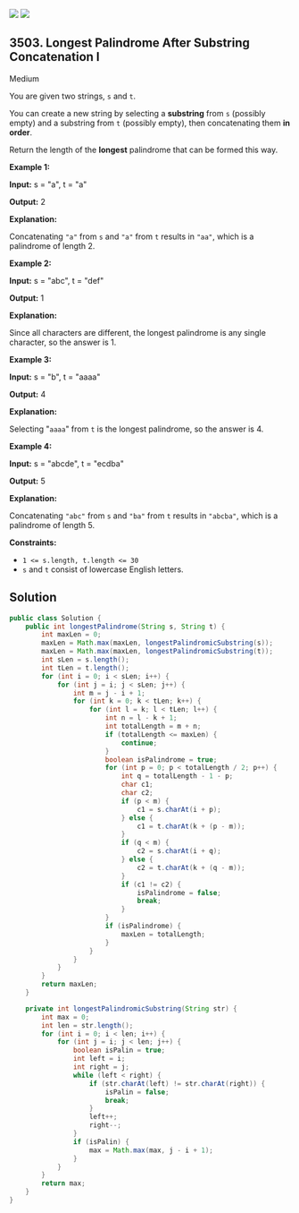[![](https://img.shields.io/github/stars/javadev/LeetCode-in-Java?label=Stars&style=flat-square)](https://github.com/javadev/LeetCode-in-Java)
[![](https://img.shields.io/github/forks/javadev/LeetCode-in-Java?label=Fork%20me%20on%20GitHub%20&style=flat-square)](https://github.com/javadev/LeetCode-in-Java/fork)

## 3503\. Longest Palindrome After Substring Concatenation I

Medium

You are given two strings, `s` and `t`.

You can create a new string by selecting a **substring** from `s` (possibly empty) and a substring from `t` (possibly empty), then concatenating them **in order**.

Return the length of the **longest** palindrome that can be formed this way.

**Example 1:**

**Input:** s = "a", t = "a"

**Output:** 2

**Explanation:**

Concatenating `"a"` from `s` and `"a"` from `t` results in `"aa"`, which is a palindrome of length 2.

**Example 2:**

**Input:** s = "abc", t = "def"

**Output:** 1

**Explanation:**

Since all characters are different, the longest palindrome is any single character, so the answer is 1.

**Example 3:**

**Input:** s = "b", t = "aaaa"

**Output:** 4

**Explanation:**

Selecting "`aaaa`" from `t` is the longest palindrome, so the answer is 4.

**Example 4:**

**Input:** s = "abcde", t = "ecdba"

**Output:** 5

**Explanation:**

Concatenating `"abc"` from `s` and `"ba"` from `t` results in `"abcba"`, which is a palindrome of length 5.

**Constraints:**

*   `1 <= s.length, t.length <= 30`
*   `s` and `t` consist of lowercase English letters.

## Solution

```java
public class Solution {
    public int longestPalindrome(String s, String t) {
        int maxLen = 0;
        maxLen = Math.max(maxLen, longestPalindromicSubstring(s));
        maxLen = Math.max(maxLen, longestPalindromicSubstring(t));
        int sLen = s.length();
        int tLen = t.length();
        for (int i = 0; i < sLen; i++) {
            for (int j = i; j < sLen; j++) {
                int m = j - i + 1;
                for (int k = 0; k < tLen; k++) {
                    for (int l = k; l < tLen; l++) {
                        int n = l - k + 1;
                        int totalLength = m + n;
                        if (totalLength <= maxLen) {
                            continue;
                        }
                        boolean isPalindrome = true;
                        for (int p = 0; p < totalLength / 2; p++) {
                            int q = totalLength - 1 - p;
                            char c1;
                            char c2;
                            if (p < m) {
                                c1 = s.charAt(i + p);
                            } else {
                                c1 = t.charAt(k + (p - m));
                            }
                            if (q < m) {
                                c2 = s.charAt(i + q);
                            } else {
                                c2 = t.charAt(k + (q - m));
                            }
                            if (c1 != c2) {
                                isPalindrome = false;
                                break;
                            }
                        }
                        if (isPalindrome) {
                            maxLen = totalLength;
                        }
                    }
                }
            }
        }
        return maxLen;
    }

    private int longestPalindromicSubstring(String str) {
        int max = 0;
        int len = str.length();
        for (int i = 0; i < len; i++) {
            for (int j = i; j < len; j++) {
                boolean isPalin = true;
                int left = i;
                int right = j;
                while (left < right) {
                    if (str.charAt(left) != str.charAt(right)) {
                        isPalin = false;
                        break;
                    }
                    left++;
                    right--;
                }
                if (isPalin) {
                    max = Math.max(max, j - i + 1);
                }
            }
        }
        return max;
    }
}
```